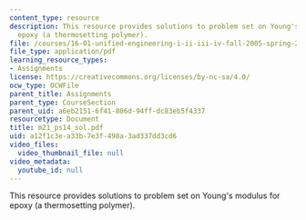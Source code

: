 ```yaml
---
content_type: resource
description: This resource provides solutions to problem set on Young's modulus for
  epoxy (a thermosetting polymer).
file: /courses/16-01-unified-engineering-i-ii-iii-iv-fall-2005-spring-2006/a12f1c3ea33b7e3f498a3ad337dd3cd6_m21_ps14_sol.pdf
file_type: application/pdf
learning_resource_types:
- Assignments
license: https://creativecommons.org/licenses/by-nc-sa/4.0/
ocw_type: OCWFile
parent_title: Assignments
parent_type: CourseSection
parent_uid: a6eb2151-6f41-806d-94ff-dc83eb5f4337
resourcetype: Document
title: m21_ps14_sol.pdf
uid: a12f1c3e-a33b-7e3f-498a-3ad337dd3cd6
video_files:
  video_thumbnail_file: null
video_metadata:
  youtube_id: null
---
```

This resource provides solutions to problem set on Young's modulus for epoxy (a thermosetting polymer).